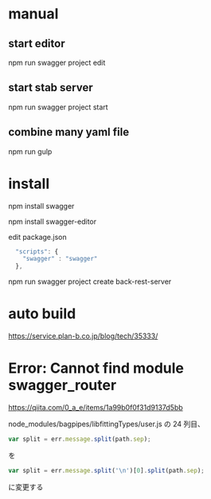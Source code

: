 # manual

## start editor

npm run swagger project edit

## start stab server

npm run swagger project start

## combine many yaml file

npm run gulp

# install

npm install swagger

npm install swagger-editor

edit package.json

```JavaScript
  "scripts": {
    "swagger" : "swagger"
  },
```

npm run swagger project create back-rest-server

# auto build

https://service.plan-b.co.jp/blog/tech/35333/

# Error: Cannot find module swagger_router

https://qiita.com/0_a_e/items/1a99b0f0f31d9137d5bb

node_modules/bagpipes/libfittingTypes/user.js の 24 列目、

```JavaScript
var split = err.message.split(path.sep);
```
を

```JavaScript
var split = err.message.split('\n')[0].split(path.sep);
```
に変更する
